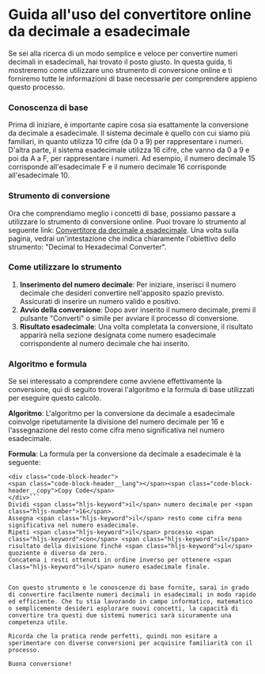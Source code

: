 Guida all'uso del convertitore online da decimale a esadecimale
===============================================================

Se sei alla ricerca di un modo semplice e veloce per convertire numeri decimali in esadecimali, hai trovato il posto giusto. In questa guida, ti mostreremo come utilizzare uno strumento di conversione online e ti forniremo tutte le informazioni di base necessarie per comprendere appieno questo processo.

### Conoscenza di base

Prima di iniziare, è importante capire cosa sia esattamente la conversione da decimale a esadecimale. Il sistema decimale è quello con cui siamo più familiari, in quanto utilizza 10 cifre (da 0 a 9) per rappresentare i numeri. D'altra parte, il sistema esadecimale utilizza 16 cifre, che vanno da 0 a 9 e poi da A a F, per rappresentare i numeri. Ad esempio, il numero decimale 15 corrisponde all'esadecimale F e il numero decimale 16 corrisponde all'esadecimale 10.

### Strumento di conversione

Ora che comprendiamo meglio i concetti di base, possiamo passare a utilizzare lo strumento di conversione online. Puoi trovare lo strumento al seguente link: [Convertitore da decimale a esadecimale](https://www.onlinecalculatorsfree.com/it/convert/decimal-to-hex.html). Una volta sulla pagina, vedrai un'intestazione che indica chiaramente l'obiettivo dello strumento: "Decimal to Hexadecimal Converter".

### Come utilizzare lo strumento

1. **Inserimento del numero decimale**: Per iniziare, inserisci il numero decimale che desideri convertire nell'apposito spazio previsto. Assicurati di inserire un numero valido e positivo.
2. **Avvio della conversione**: Dopo aver inserito il numero decimale, premi il pulsante "Converti" o simile per avviare il processo di conversione.
3. **Risultato esadecimale**: Una volta completata la conversione, il risultato apparirà nella sezione designata come numero esadecimale corrispondente al numero decimale che hai inserito.

### Algoritmo e formula

Se sei interessato a comprendere come avviene effettivamente la conversione, qui di seguito troverai l'algoritmo e la formula di base utilizzati per eseguire questo calcolo.

**Algoritmo**: L'algoritmo per la conversione da decimale a esadecimale coinvolge ripetutamente la divisione del numero decimale per 16 e l'assegnazione del resto come cifra meno significativa nel numero esadecimale.

**Formula**: La formula per la conversione da decimale a esadecimale è la seguente:

```
<div class="code-block-header">
<span class="code-block-header__lang"></span><span class="code-block-header__copy">Copy Code</span>
</div>```
Dividi <span class="hljs-keyword">il</span> numero decimale per <span class="hljs-number">16</span>.
Assegna <span class="hljs-keyword">il</span> resto come cifra meno significativa nel numero esadecimale.
Ripeti <span class="hljs-keyword">il</span> processo <span class="hljs-keyword">con</span> <span class="hljs-keyword">il</span> risultato della divisione finché <span class="hljs-keyword">il</span> quoziente è diverso da zero.
Concatena i resti ottenuti in ordine inverso per ottenere <span class="hljs-keyword">il</span> numero esadecimale finale.

```
```

Con questo strumento e le conoscenze di base fornite, sarai in grado di convertire facilmente numeri decimali in esadecimali in modo rapido ed efficiente. Che tu stia lavorando in campo informatico, matematico o semplicemente desideri esplorare nuovi concetti, la capacità di convertire tra questi due sistemi numerici sarà sicuramente una competenza utile.

Ricorda che la pratica rende perfetti, quindi non esitare a sperimentare con diverse conversioni per acquisire familiarità con il processo.

Buona conversione!